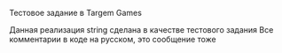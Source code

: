 Тестовое задание в Targem Games

Данная реализация string сделана в качестве тестового задания
Все комментарии в коде на русском, это сообщение тоже
